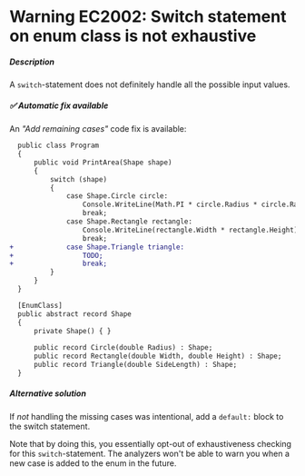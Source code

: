 # Warning EC2002: Switch statement on enum class is not exhaustive

##### Description

A `switch`-statement does not definitely handle all the possible input values.

##### ✅ Automatic fix available
An _"Add remaining cases"_ code fix is available:

```diff
  public class Program
  {
      public void PrintArea(Shape shape)
      {
          switch (shape)
          {
              case Shape.Circle circle:
                  Console.WriteLine(Math.PI * circle.Radius * circle.Radius);
                  break;
              case Shape.Rectangle rectangle:
                  Console.WriteLine(rectangle.Width * rectangle.Height);
                  break;
+             case Shape.Triangle triangle:
+                 TODO;
+                 break;
          }
      }
  }

  [EnumClass]
  public abstract record Shape
  {
      private Shape() { }
  
      public record Circle(double Radius) : Shape;
      public record Rectangle(double Width, double Height) : Shape;
      public record Triangle(double SideLength) : Shape;
  }
```

##### Alternative solution

If _not_ handling the missing cases was intentional, add a `default:` block to the switch statement.

Note that by doing this, you essentially opt-out of exhaustiveness checking for this `switch`-statement. The analyzers won't be able to warn you when a new case is added to the enum in the future.